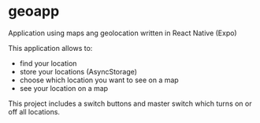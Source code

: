 # geoapp
Application using maps ang geolocation written in React Native (Expo)

This application allows to:
- find your location 
- store your locations (AsyncStorage)
- choose which location you want to see on a map
- see your location on a map

This project includes a switch buttons and master switch which turns on or off all locations.
